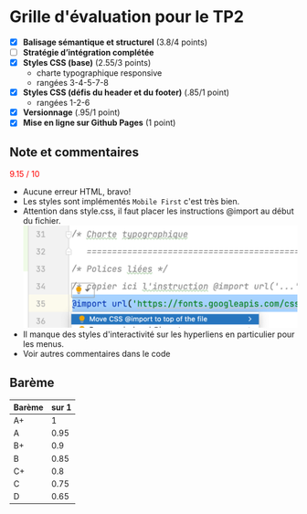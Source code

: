 # Grille d'évaluation pour le TP2
- [X] __Balisage sémantique et structurel__ (3.8/4 points)
- [ ] __Stratégie d’intégration complétée__
- [X] __Styles CSS (base)__ (2.55/3 points)
    - charte typographique responsive
    - rangées 3-4-5-7-8
- [X] __Styles CSS (défis du header et du footer)__ (.85/1 point)
    - rangées 1-2-6
- [X] __Versionnage__ (.95/1 point)
- [X] __Mise en ligne sur Github Pages__ (1 point)

## Note et commentaires
<span style='color:red'> 9.15 / 10</span>

- Aucune erreur HTML, bravo!
- Les styles sont implémentés `Mobile First` c'est très bien.
- Attention dans style.css, il faut placer les instructions @import au début du fichier.
![](images/ou-importer.png)
- Il manque des styles d'interactivité sur les hyperliens en particulier pour les menus.
- Voir autres commentaires dans le code

## Barème
| Barème | sur 1 |
|--------|-------|
| A+     | 1     |
| A      | 0.95  |
| B+     | 0.9   |
| B      | 0.85  |
| C+     | 0.8   |
| C      | 0.75  |
| D      | 0.65  |
